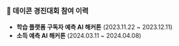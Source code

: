 ### 🌱 데이콘 경진대회 참여 이력
- **학습 플랫폼 구독자 예측 AI 해커톤** (2023.11.22 ~ 2023.12.11)
- **소득 예측 AI 해커톤** (2024.03.11 ~ 2024.04.08)
